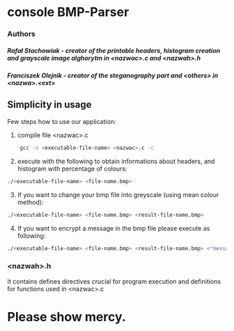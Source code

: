 # console BMP-Parser
### Authors 
##### Rafał Stachowiak - creator of the printable headers, histogram creation and grayscale image alghorytm in \<nazwac>.c and \<nazwah>.h
##### Franciszek Olejnik - creator of the steganography part and  \<others>  in \<nazwa>.\<ext>

## Simplicity in usage
Few steps how to use our application:
1. compile file \<nazwac>.c 
```bash
	gcc -o <executable-file-name> <nazwac>.c -c
```
2.  execute with the following to obtain informations about headers, and histogram with percentage of colours:
```bash
./<executable-file-name> <file-name.bmp> 
```
3.  If you want to change your bmp file into greyscale (using mean colour method):
```bash
./<executable-file-name> <file-name.bmp> <result-file-name.bmp>
```
4. If you want to encrypt a message in the bmp file please execute as following:
```bash
./<executable-file-name> <file-name.bmp> <result-file-name.bmp> <"message-to-encrypt">
```
### \<nazwah>.h 
It contains defines directives crucial for program execution and definitions for functions used in \<nazwac>.c

# Please show mercy.

